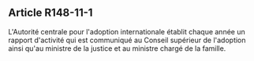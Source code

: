 ## Article R148-11-1

L'Autorité centrale pour l'adoption internationale établit chaque année un rapport d'activité qui est
communiqué au Conseil supérieur de l'adoption ainsi qu'au ministre de la justice et au ministre chargé de la
famille.

